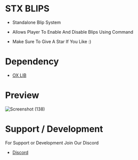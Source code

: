 # STX BLIPS
- Standalone Blip System
- Allows Player To Enable And Disable Blips Using Command
  

- Make Sure To Give A Star If You Like :)

# Dependency
* [OX LIB](https://github.com/overextended/ox_lib)

# Preview

![Screenshot (138)](https://github.com/Stx-Development/stx-blips/assets/99145322/fe81c45b-32ad-4a33-b08e-84d7afb164c5)


# Support / Development

For Support or Development Join Our Discord

* [Discord](https://discord.gg/68Uj9ZhubX)
